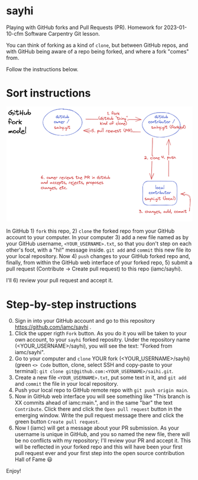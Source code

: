 # sayhi
Playing with GitHub forks and Pull Requests (PR). Homework for 2023-01-10-cfm Software Carpentry Git lesson.

You can think of forking as a kind of `clone`, but between GitHub repos, and with GitHub being aware of a repo being forked, and where a fork "comes" from.

Follow the instructions below.

# Sort instructions

![GitHub fork model sketch](GitHub-fork-model.png)

In GitHub 1) `fork` this repo, 2) `clone` the forked repo from your GitHub account to your computer. In your computer 3) add a new file named as by your GitHub username, `<YOUR_USERNAME>.txt`, so that you don't step on each other's foot, with a "hi!" message inside. `git add` and `commit` this new file ito your local repository. Now 4) `push` changes to your GitHub forked repo and, finally, from within the GitHub web interface of your forked repo, 5) submit a pull request (Contribute -> Create pull request) to this repo (iamc/sayhi).

I'll 6) review your pull request and accept it.

# Step-by-step instructions

0. Sign in into your GitHub account and go to this repository https://github.com/iamc/sayhi .
1. Click the upper rigth `Fork` button. As you do it you will be taken to your own account, to your `sayhi` forked repositry. Under the repository name (<YOUR_USERNAME>/sayhi), you will see the text: "Forked from iamc/sayhi".
2. Go to your computer and `clone` YOUR fork (<YOUR_USERNAME>/sayhi) (green `<> Code` button, clone, select SSH and copy-paste to your terminal): `git clone git@github.com:<YOUR_USERNAME>/saihi.git`.
3. Create a new file `<YOUR_USERNAME>.txt`, put some text in it, and `git add` and `commit` the file in your local repository.
4. Push your local repo to GitHub remote repo with `git push origin main`.
5. Now in GitHub web interface you will see something like "This branch is XX commits ahead of iamc:main.", and in the same "bar" the text `Contribute`. Click there and click the `Open pull request` button in the emerging window. Write the pull request message there and click the green button `Create pull request`.
6. Now I (iamc) will get a message about your PR submission. As your username is unique in GitHub, and you so named the new file, there will be no conflicts with my repository; I'll review your PR and accept it. This will be reflected in your forked repo and this will have been your first pull request ever and your first step into the open source contribution Hall of Fame :smiley:

Enjoy!
